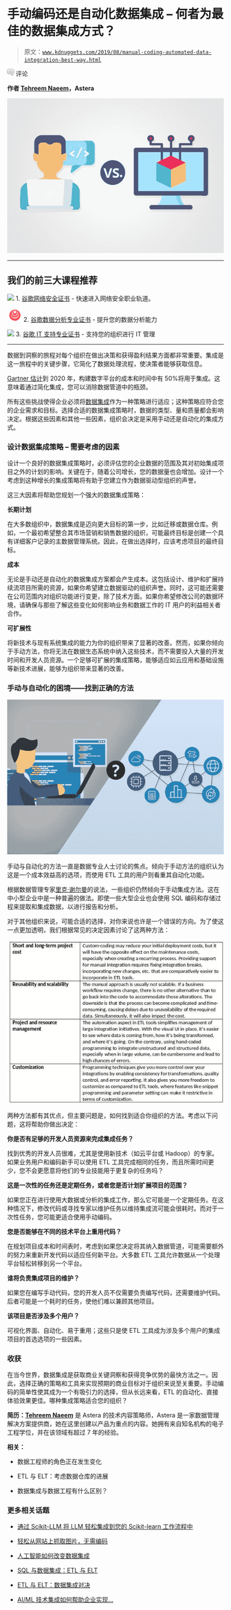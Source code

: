 # 手动编码还是自动化数据集成 – 何者为最佳的数据集成方式？

> 原文：[`www.kdnuggets.com/2019/08/manual-coding-automated-data-integration-best-way.html`](https://www.kdnuggets.com/2019/08/manual-coding-automated-data-integration-best-way.html)

![c](img/3d9c022da2d331bb56691a9617b91b90.png) 评论

**作者 [Tehreem Naeem](https://www.linkedin.com/in/tehreem-naeem/)，Astera**

![图示](img/f44f59fd05114910befd7f6de7cc6a4a.png)

* * *

## 我们的前三大课程推荐

![](img/0244c01ba9267c002ef39d4907e0b8fb.png) 1\. [谷歌网络安全证书](https://www.kdnuggets.com/google-cybersecurity) - 快速进入网络安全职业轨道。

![](img/e225c49c3c91745821c8c0368bf04711.png) 2\. [谷歌数据分析专业证书](https://www.kdnuggets.com/google-data-analytics) - 提升您的数据分析能力

![](img/0244c01ba9267c002ef39d4907e0b8fb.png) 3\. [谷歌 IT 支持专业证书](https://www.kdnuggets.com/google-itsupport) - 支持您的组织进行 IT 管理

* * *

数据到洞察的旅程对每个组织在做出决策和获得盈利结果方面都非常重要。集成是这一旅程中的关键步骤，它简化了数据处理流程，使决策者能够获取信息。

[Gartner 估计](https://www.gartner.com/smarterwithgartner/use-a-hybrid-integration-approach-to-empower-digital-transformation/)到 2020 年，构建数字平台的成本和时间中有 50%将用于集成。这意味着通过简化集成，您可以消除数据管道中的瓶颈。

所有这些挑战使得企业必须将[数据集成](https://www.astera.com/type/blog/data-integration-tools-for-businesses/)作为一种策略进行适应；这种策略应符合您的企业需求和目标。选择合适的数据集成策略时，数据的类型、量和质量都会影响决定。根据这些因素和其他一些因素，组织会决定是采用手动还是自动化的集成方式。

### 设计数据集成策略 – 需要考虑的因素

设计一个良好的数据集成策略时，必须评估您的企业数据的范围及其对初始集成项目之外的计划的影响。关键在于，随着公司增长，您的数据量也会增加。设计一个考虑到这种增长的集成策略将有助于您建立作为数据驱动型组织的声誉。

这三大因素将帮助您规划一个强大的数据集成策略：

**长期计划**

在大多数组织中，数据集成是迈向更大目标的第一步，比如迁移或数据仓库。例如，一个最初希望整合其市场营销和销售数据的组织，可能最终目标是创建一个具有详细客户记录的主数据管理系统。因此，在做出选择时，应该考虑项目的最终目标。

**成本**

无论是手动还是自动化的数据集成方案都会产生成本。这包括设计、维护和扩展持续流项目所需的资源，如果你希望建立数据驱动的组织声誉。同时，这可能还需要在公司范围内对组织功能进行变更，除了技术方面。如果你希望修改公司的数据环境，请确保与那些了解这些变化如何影响业务和数据工作的 IT 用户的利益相关者合作。

**可扩展性**

将新技术与现有系统集成的能力为你的组织带来了显著的改善。然而，如果你倾向于手动方法，你将无法在数据生态系统中纳入这些技术，而不需要投入大量的开发时间和开发人员资源。一个足够可扩展的集成策略，能够适应如云应用和基础设施等新技术进展，能够为组织带来显著的改善。

### 手动与自动化的困境——找到正确的方法

![图示](img/98410b20e1f7af16828c1af953d796ab.png)

手动与自动化的方法一直是数据专业人士讨论的焦点。倾向于手动方法的组织认为这是一个成本效益高的选项，而使用 ETL 工具的用户则看重其自动化功能。

根据数据管理专家[里克·谢尔曼](https://www.elsevier.com/books/business-intelligence-guidebook/sherman/978-0-12-411461-6)的说法，一些组织仍然倾向于手动集成方法。这在中小型企业中是一种普遍的做法。即使一些大型企业也会使用 SQL 编码和存储过程来提取和集成数据，以进行报告和分析。

对于其他组织来说，可能合适的选择，对你来说也许是一个错误的方向。为了使这一点更加透明，我们根据常见的决定因素讨论了这两种方法：

![图示](img/836625e3390e1c3abdefc691ec2bdde4.png)

两种方法都有其优点，但主要问题是，如何找到适合你组织的方法。考虑以下问题，这将帮助你做出决定：

**你是否有足够的开发人员资源来完成集成任务？**

找到优秀的开发人员很难，尤其是使用新技术（如云平台或 Hadoop）的专家。如果业务用户和编码新手可以使用 ETL 工具完成相同的任务，而且所需时间更少，您不会更愿意将他们的专业技能用于更复杂的任务吗？

**这是一次性的任务还是定期任务，或者您是否计划扩展项目的范围？**

如果您正在进行使用大数据或分析的集成工作，那么它可能是一个定期任务。在这种情况下，修改代码或寻找专家以维护任务以维持集成流可能会很耗时。而对于一次性任务，您可能更适合使用手动编码。

**您是否能够在不同的技术平台上重用代码？**

在规划项目成本和时间表时，考虑到如果您决定将其纳入数据管道，可能需要额外的努力来重新开发代码以适应任何新平台。大多数 ETL 工具允许数据从一个处理平台轻松转移到另一个平台。

**谁将负责集成项目的维护？**

如果您在编写手动代码，您的开发人员不仅需要负责编写代码，还需要维护代码。后者可能是一个耗时的任务，使他们难以兼顾其他项目。

**该项目是否涉及多个用户？**

可视化界面、自动化、易于重用；这些只是使 ETL 工具成为涉及多个用户的集成项目的首选选项的一些因素。

### 收获

在当今世界，数据集成是获取商业关键洞察和获得竞争优势的最快方法之一。因此，选择正确的策略和工具来实现预期的商业目标对于组织来说至关重要。手动编码的简单性使其成为一个有吸引力的选择，但从长远来看，ETL 的自动化、直接体验效果更佳。哪种集成策略适合您的组织？

**简历：[Tehreem Naeem](https://www.linkedin.com/in/tehreem-naeem/)** 是 Astera 的技术内容策略师，Astera 是一家数据管理解决方案提供商，她在这里创建以产品为重点的内容。她拥有来自知名机构的电子工程学位，并在该领域有超过 7 年的经验。

**相关：**

+   数据工程师的角色正在发生变化

+   ETL 与 ELT：考虑数据仓库的进展

+   数据集成与数据工程有什么区别？

### 更多相关话题

+   [通过 Scikit-LLM 将 LLM 轻松集成到您的 Scikit-learn 工作流程中](https://www.kdnuggets.com/easily-integrate-llms-into-your-scikit-learn-workflow-with-scikit-llm)

+   [轻松从网站上抓取图片，无需编码](https://www.kdnuggets.com/2022/06/octoparse-scrape-images-easily-websites-nocoding-way.html)

+   [人工智能如何改变数据集成](https://www.kdnuggets.com/2022/04/artificial-intelligence-transform-data-integration.html)

+   [SQL 与数据集成：ETL 与 ELT](https://www.kdnuggets.com/2023/01/sql-data-integration-etl-elt.html)

+   [ETL 与 ELT：数据集成对决](https://www.kdnuggets.com/2022/08/etl-elt-data-integration-showdown.html)

+   [AI/ML 技术集成如何帮助企业实现…](https://www.kdnuggets.com/2021/12/aiml-technology-integration-help-business-achieving-goals-2022.html)
